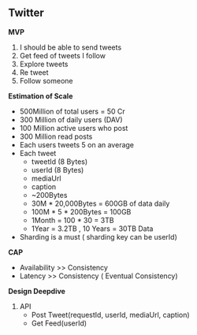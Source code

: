 ## ****Twitter****

**MVP**
1. I should be able to send tweets
2. Get feed of tweets I follow
3. Explore tweets
4. Re tweet
5. Follow someone

**Estimation of Scale**
- 500Million of total users = 50 Cr
- 300 Million of daily users (DAV)
- 100 Million active users who post
- 300 Million read posts
- Each users tweets 5 on an average
- Each tweet
    - tweetId (8 Bytes)
    - userId (8 Bytes)
    - mediaUrl
    - caption
    - ~200Bytes
    - 30M * 20,000Bytes = 600GB of data daily
    - 100M * 5 * 200Bytes = 100GB 
    - 1Month = 100 * 30 = 3TB
    - 1Year =  3.2TB , 10 Years = 30TB Data
- Sharding is a must ( sharding key can be userId)

**CAP**
- Availability >> Consistency
- Latency >> Consistency ( Eventual Consistency)  

**Design Deepdive**
1. API
   - Post Tweet(requestId, userId, mediaUrl, caption)
   - Get Feed(userId)

